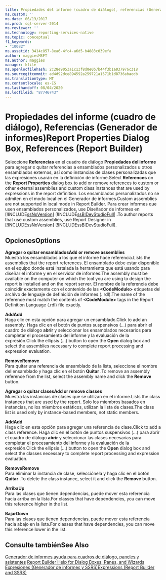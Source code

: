 ```yaml
---
title: Propiedades del informe (cuadro de diálogo), referencias (Generador de informes) | Microsoft Docs
ms.custom: ''
ms.date: 06/13/2017
ms.prod: sql-server-2014
ms.reviewer: ''
ms.technology: reporting-services-native
ms.topic: conceptual
f1_keywords:
- "10082"
ms.assetid: 3414c857-8ea6-4fc4-a6d5-b4883c039efa
author: maggiesMSFT
ms.author: maggies
manager: kfile
ms.openlocfilehash: 2c28e9053a1c13f8d0e0b7b44f3b1a037976c318
ms.sourcegitcommit: ad4d92dce894592a259721a1571b1d8736abacdb
ms.translationtype: MT
ms.contentlocale: es-ES
ms.lasthandoff: 08/04/2020
ms.locfileid: "87746743"
---
```

# <a name="report-properties-dialog-box-references-report-builder"></a><span data-ttu-id="14b3f-102">Propiedades del informe (cuadro de diálogo), Referencias (Generador de informes)</span><span class="sxs-lookup"><span data-stu-id="14b3f-102">Report Properties Dialog Box, References (Report Builder)</span></span>
  <span data-ttu-id="14b3f-103">Seleccione **Referencias** en el cuadro de diálogo **Propiedades del informe** para agregar o quitar referencias a ensamblados personalizados u otros ensamblados externos, así como instancias de clases personalizadas que las expresiones usarán en la definición de informe.</span><span class="sxs-lookup"><span data-stu-id="14b3f-103">Select **References** on the **Report Properties** dialog box to add or remove references to custom or other external assemblies and custom class instances that are used by expressions in the report definition.</span></span> <span data-ttu-id="14b3f-104">Los ensamblados personalizados no se admiten en el modo local en el Generador de informes.</span><span class="sxs-lookup"><span data-stu-id="14b3f-104">Custom assemblies are not supported in local mode in Report Builder.</span></span> <span data-ttu-id="14b3f-105">Para crear informes que usen ensamblados personalizados, use Diseñador de informes en [!INCLUDE[ssNoVersion](../includes/ssnoversion-md.md)] [!INCLUDE[ssBIDevStudioFull](../includes/ssbidevstudiofull-md.md)] .</span><span class="sxs-lookup"><span data-stu-id="14b3f-105">To author reports that use custom assemblies, use Report Designer in [!INCLUDE[ssNoVersion](../includes/ssnoversion-md.md)] [!INCLUDE[ssBIDevStudioFull](../includes/ssbidevstudiofull-md.md)].</span></span>  
  
## <a name="options"></a><span data-ttu-id="14b3f-106">Opciones</span><span class="sxs-lookup"><span data-stu-id="14b3f-106">Options</span></span>  
 <span data-ttu-id="14b3f-107">**Agregar o quitar ensamblados**</span><span class="sxs-lookup"><span data-stu-id="14b3f-107">**Add or remove assemblies**</span></span>  
 <span data-ttu-id="14b3f-108">Muestra los ensamblados a los que el informe hace referencia.</span><span class="sxs-lookup"><span data-stu-id="14b3f-108">Lists the assemblies that the report references.</span></span> <span data-ttu-id="14b3f-109">El ensamblado debe estar disponible en el equipo donde está instalada la herramienta que está usando para diseñar el informe y en el servidor de informes.</span><span class="sxs-lookup"><span data-stu-id="14b3f-109">The assembly must be available on the computer on which the tool you are using to design the report is installed and on the report server.</span></span> <span data-ttu-id="14b3f-110">El nombre de la referencia debe coincidir exactamente con el contenido de las **\<CodeModule>** etiquetas del archivo de lenguaje de definición de informes (. rdl).</span><span class="sxs-lookup"><span data-stu-id="14b3f-110">The name of the reference must match the contents of **\<CodeModule>** tags in the Report Definition Language (.rdl) file exactly.</span></span>  
  
 <span data-ttu-id="14b3f-111">**Add**</span><span class="sxs-lookup"><span data-stu-id="14b3f-111">**Add**</span></span>  
 <span data-ttu-id="14b3f-112">Haga clic en esta opción para agregar un ensamblado.</span><span class="sxs-lookup"><span data-stu-id="14b3f-112">Click to add an assembly.</span></span> <span data-ttu-id="14b3f-113">Haga clic en el botón de puntos suspensivos (...) para abrir el cuadro de diálogo **abrir** y seleccionar los ensamblados necesarios para completar el procesamiento del informe y la evaluación de la expresión.</span><span class="sxs-lookup"><span data-stu-id="14b3f-113">Click the ellipsis (...) button to open the **Open** dialog box and select the assemblies necessary to complete report processing and expression evaluation.</span></span>  
  
 <span data-ttu-id="14b3f-114">**Remove**</span><span class="sxs-lookup"><span data-stu-id="14b3f-114">**Remove**</span></span>  
 <span data-ttu-id="14b3f-115">Para quitar una referencia de ensamblado de la lista, seleccione el nombre del ensamblado y haga clic en el botón **Quitar** .</span><span class="sxs-lookup"><span data-stu-id="14b3f-115">To remove an assembly reference from the list, select the assembly name and click the **Remove** button.</span></span>  
  
 <span data-ttu-id="14b3f-116">**Agregar o quitar clases**</span><span class="sxs-lookup"><span data-stu-id="14b3f-116">**Add or remove classes**</span></span>  
 <span data-ttu-id="14b3f-117">Muestra las instancias de clases que se utilizan en el informe.</span><span class="sxs-lookup"><span data-stu-id="14b3f-117">Lists the class instances that are used by the report.</span></span> <span data-ttu-id="14b3f-118">Solo los miembros basados en instancias, no los miembros estáticos, utilizan la lista de clases.</span><span class="sxs-lookup"><span data-stu-id="14b3f-118">The class list is used only by instance-based members, not static members.</span></span>  
  
 <span data-ttu-id="14b3f-119">**Add**</span><span class="sxs-lookup"><span data-stu-id="14b3f-119">**Add**</span></span>  
 <span data-ttu-id="14b3f-120">Haga clic en esta opción para agregar una referencia de clase.</span><span class="sxs-lookup"><span data-stu-id="14b3f-120">Click to add a class reference.</span></span> <span data-ttu-id="14b3f-121">Haga clic en el botón de puntos suspensivos (...) para abrir el cuadro de diálogo **abrir** y seleccionar las clases necesarias para completar el procesamiento del informe y la evaluación de la expresión.</span><span class="sxs-lookup"><span data-stu-id="14b3f-121">Click the ellipsis (...) button to open the **Open** dialog box and select the classes necessary to complete report processing and expression evaluation.</span></span>  
  
 <span data-ttu-id="14b3f-122">**Remove**</span><span class="sxs-lookup"><span data-stu-id="14b3f-122">**Remove**</span></span>  
 <span data-ttu-id="14b3f-123">Para eliminar la instancia de clase, selecciónela y haga clic en el botón **Quitar** .</span><span class="sxs-lookup"><span data-stu-id="14b3f-123">To delete the class instance, select it and click the **Remove** button.</span></span>  
  
 <span data-ttu-id="14b3f-124">**Arriba**</span><span class="sxs-lookup"><span data-stu-id="14b3f-124">**Up**</span></span>  
 <span data-ttu-id="14b3f-125">Para las clases que tienen dependencias, puede mover esta referencia hacia arriba en la lista.</span><span class="sxs-lookup"><span data-stu-id="14b3f-125">For classes that have dependencies, you can move this reference higher in the list.</span></span>  
  
 <span data-ttu-id="14b3f-126">**Bajar**</span><span class="sxs-lookup"><span data-stu-id="14b3f-126">**Down**</span></span>  
 <span data-ttu-id="14b3f-127">Para las clases que tienen dependencias, puede mover esta referencia hacia abajo en la lista.</span><span class="sxs-lookup"><span data-stu-id="14b3f-127">For classes that have dependencies, you can move this reference lower in the list.</span></span>  
  
## <a name="see-also"></a><span data-ttu-id="14b3f-128">Consulte también</span><span class="sxs-lookup"><span data-stu-id="14b3f-128">See Also</span></span>  
 <span data-ttu-id="14b3f-129">[Generador de informes ayuda para cuadros de diálogo, paneles y asistentes](../../2014/reporting-services/report-builder-help-for-dialog-boxes-panes-and-wizards.md) </span><span class="sxs-lookup"><span data-stu-id="14b3f-129">[Report Builder Help for Dialog Boxes, Panes, and Wizards](../../2014/reporting-services/report-builder-help-for-dialog-boxes-panes-and-wizards.md) </span></span>  
 [<span data-ttu-id="14b3f-130">Expresiones &#40;Generador de informes y SSRS&#41;</span><span class="sxs-lookup"><span data-stu-id="14b3f-130">Expressions &#40;Report Builder and SSRS&#41;</span></span>](report-design/expressions-report-builder-and-ssrs.md)  
  
  
